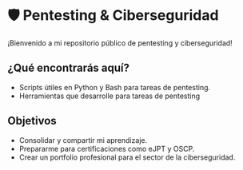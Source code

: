 # 🛡️ Pentesting & Ciberseguridad

¡Bienvenido a mi repositorio público de pentesting y ciberseguridad!

## ¿Qué encontrarás aquí?

- Scripts útiles en Python y Bash para tareas de pentesting.
- Herramientas que desarrolle para tareas de pentesting

## Objetivos

- Consolidar y compartir mi aprendizaje.
- Prepararme para certificaciones como eJPT y OSCP.
- Crear un portfolio profesional para el sector de la ciberseguridad.

